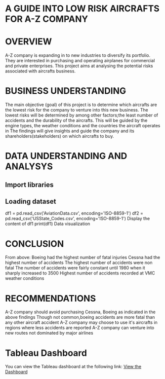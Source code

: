 # A GUIDE INTO LOW RISK AIRCRAFTS FOR A-Z COMPANY

# OVERVIEW

A-Z company is expanding in to new industries to diversify its portfolio.
They are interested in purchasing and operating airplanes for commercial and private enterprises.
This project aims at analysing the potential risks associated with aircrafts business.

# BUSINESS UNDERSTANDING #
The main objective (goal) of this project is to determine which aircrafts are the lowest risk for the company to venture into this new business.
The lowest risks will be determined by among other factors;the least number of accidents and the durability of the aircrafts. 
This will be guided by the engine types, the weather conditions and the countries the aircraft operates in
The findings will give insights and guide the company and its shareholders(stakeholders) on which aircrafts to buy.

# DATA UNDERSTANDING AND ANALYSYS
## Import libraries
## Loading dataset
df1 = pd.read_csv('AviationData.csv', encoding='ISO-8859-1')
df2 = pd.read_csv('USState_Codes.csv', encoding='ISO-8859-1')
Display the content of df1
print(df1)
Data visualization

# CONCLUSION
From above:
Boeing had the highest number of fatal injuries
Cessna had the highest number of accidents
The highest number of accidents were non fatal
The number of accidents were fairly constant until 1980 when it sharply increased to 3500
Highest number of accidents recorded at VMC weather conditions
# RECOMMENDATIONS

A-Z company should avoid purchasing Cessna, Boeing as indicated in the above findings
Though not common,boeing accidents are more fatal than any other aircraft accident
A-Z company may choose to use it's aircrafts in regions where less accidents are reported
A-Z company can venture into new routes not dominated by major airlines

# Tableau Dashboard

You can view the Tableau dashboard at the following link:
[View the Dashboard](https://public.tableau.com/views/Project1_data_science)

